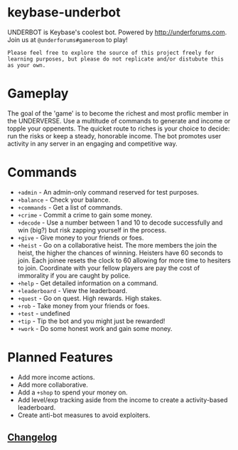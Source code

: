 # keybase-underbot
 
UNDERBOT is Keybase's coolest bot. Powered by http://underforums.com. Join us at `@underforums#gameroom` to play!

```
Please feel free to explore the source of this project freely for learning purposes, but please do not replicate and/or distubute this as your own.
```

# Gameplay
The goal of the 'game' is to become the richest and most proflic member in the UNDERVERSE. Use a multitude of commands to generate and income or topple your oppenents. The quicket route to riches is your choice to decide: run the risks or keep a steady, honorable income. The bot promotes user activity in any server in an engaging and competitive way.

# Commands
- `+admin` - An admin-only command reserved for test purposes.
- `+balance` - Check your balance.
- `+commands` - Get a list of commands.
- `+crime` - Commit a crime to gain some money.
- `+decode` - Use a number between 1 and 10 to decode successfully and win (big?) but risk zapping yourself in the process.
- `+give` - Give money to your friends or foes.
- `+heist` - Go on a collaborative heist. The more members the join the heist, the higher the chances of winning. Heisters have 60 seconds to join. Each joinee resets the clock to 60 allowing for more time to hesiters to join. Coordinate with your fellow players are pay the cost of immorality if you are caught by police.
- `+help` - Get detailed information on a command.
- `+leaderboard` - View the leaderboard.
- `+quest` - Go on quest. High rewards. High stakes.
- `+rob` - Take money from your friends or foes.
- `+test` - undefined
- `+tip` - Tip the bot and you might just be rewarded!
- `+work` - Do some honest work and gain some money.

# Planned Features
- Add more income actions.
- Add more collaborative.
- Add a `+shop` to spend your money on. 
- Add level/exp tracking aside from the income to create a activity-based leaderboard.
- Create anti-bot measures to avoid exploiters.

## [Changelog](https://github.com/al5ina5/keybase-underbot/blob/master/CHANGELOG.md)